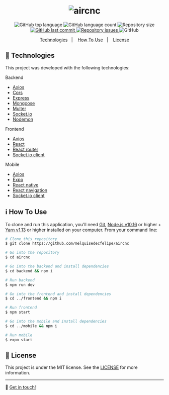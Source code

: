 <h1 align="center">
  <img alt="aircnc" src="https://res.cloudinary.com/dtifsqadc/image/upload/v1570725631/logo_2x_npgift.png" />
</h1>

<p align="center">
  <img alt="GitHub top language" src="https://img.shields.io/github/languages/top/melquisedecfelipe/aircnc.svg">

  <img alt="GitHub language count" src="https://img.shields.io/github/languages/count/melquisedecfelipe/aircnc.svg">

  <img alt="Repository size" src="https://img.shields.io/github/repo-size/melquisedecfelipe/aircnc.svg">
  
  <a href="https://github.com/melquisedecfelipe/aircnc/commits/master">
    <img alt="GitHub last commit" src="https://img.shields.io/github/last-commit/melquisedecfelipe/aircnc.svg">
  </a>

  <a href="https://github.com/melquisedecfelipe/aircnc/issues">
    <img alt="Repository issues" src="https://img.shields.io/github/issues/melquisedecfelipe/aircnc.svg">
  </a>

  <img alt="GitHub" src="https://img.shields.io/github/license/melquisedecfelipe/aircnc.svg">
</p>

<p align="center">
  <a href="#rocket-technologies">Technologies</a>&nbsp;&nbsp;&nbsp;|&nbsp;&nbsp;&nbsp;
  <a href="#information_source-how-to-use">How To Use</a>&nbsp;&nbsp;&nbsp;|&nbsp;&nbsp;&nbsp;
  <a href="#memo-license">License</a>
</p>

## :rocket: Technologies

This project was developed with the following technologies:

Backend

- [Axios](https://github.com/axios/axios)
- [Cors](https://github.com/expressjs/cors)
- [Express](https://expressjs.com/)
- [Mongoose](https://mongoosejs.com/mul)
- [Multer](https://github.com/expressjs/multer)
- [Socket.io](http://socket.io/)
- [Nodemon](https://nodemon.io/)

Frontend

- [Axios](https://github.com/axios/axios)
- [React](https://reactjs.org/)
- [React router](https://reacttraining.com/react-router/)
- [Socket.io client](https://github.com/socketio/socket.io-client)

Mobile

- [Axios](https://github.com/axios/axios)
- [Expo](https://expo.io/)
- [React native](https://facebook.github.io/react-native/)
- [React navigation](https://reactnavigation.org/)
- [Socket.io client](https://github.com/socketio/socket.io-client)

## :information_source: How To Use

To clone and run this application, you'll need [Git](https://git-scm.com), [Node.js v10.16](https://nodejs.org/) or higher + [Yarn v1.13](https://yarnpkg.com/) or higher installed on your computer. From your command line:

```bash
# Clone this repository
$ git clone https://github.com/melquisedecfelipe/aircnc

# Go into the repository
$ cd aircnc

# Go into the backend and install dependencies
$ cd backend && npm i

# Run backend
$ npm run dev

# Go into the frontend and install dependencies
$ cd ../frontend && npm i

# Run frontend
$ npm start

# Go into the mobile and install dependencies
$ cd ../mobile && npm i

# Run mobile
$ expo start
```

## :memo: License

This project is under the MIT license. See the [LICENSE](https://github.com/melquisedecfelipe/aircnc/blob/master/LICENSE) for more information.

---

:wave: [Get in touch!](https://www.linkedin.com/in/melquisedecfelipe/)
